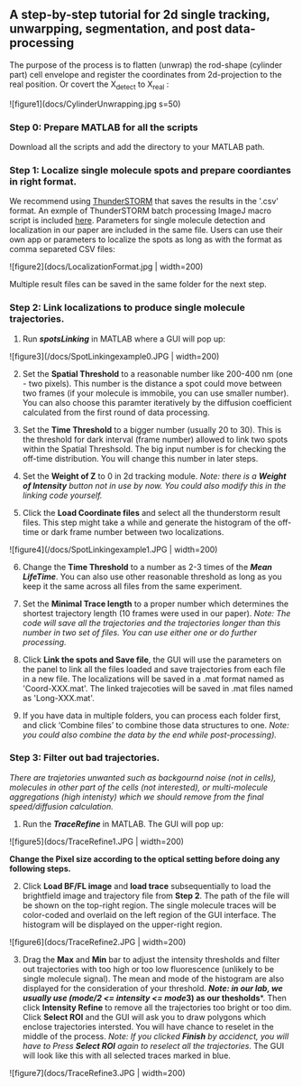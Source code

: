 ## A step-by-step tutorial for 2d single tracking, unwarpping, segmentation, and post data-processing
The purpose of the process is to flatten (unwrap) the rod-shape (cylinder part) cell envelope and register the coordinates from 2d-projection to the real position. Or covert the X<sub>detect</sub> to X<sub>real</sub> :

![figure1](docs/CylinderUnwrapping.jpg s=50)

### Step 0: Prepare MATLAB for all the scripts
Download all the scripts and add the directory to your MATLAB path.

### Step 1: Localize single molecule spots and prepare coordiantes in right format.
We recommend using [ThunderSTORM](https://github.com/zitmen/thunderstorm) that saves the results in the '.csv' format.
An exmple of ThunderSTORM batch processing ImageJ macro script is included [here](/TrackingMainscript/FtsW-RFP-singleMoleculeLoc-Macro.txt).  Parameters for single molecule detection and localization in our paper are included in the same file. Users can use their own app or parameters to localize the spots as long as with the format as comma separeted CSV files:

![figure2](docs/LocalizationFormat.jpg | width=200)

Multiple result files can be saved in the same folder for the next step.

### Step 2: Link localizations to produce single molecule trajectories.
1. Run ***spotsLinking*** in MATLAB where a GUI will pop up:

![figure3](/docs/SpotLinkingexample0.JPG | width=200)
   
2. Set the **Spatial Threshold** to a reasonable number like 200-400 nm (one - two pixels). This number is the distance a spot could move between two frames (if your molecule is immobile, you can use smaller number). You can also choose this paramter iteratively by the diffusion coefficient calculated from the first round of data processing.

3. Set the **Time Threshold** to a bigger number (usually 20 to 30). This is the threshold for dark interval (frame number) allowed to link two spots within the Spatial Threshsold. The big input number is for checking the off-time distribution. You will change this number in later steps.

4.	Set the **Weight of Z** to 0 in 2d tracking module.
*Note: there is a **Weight of Intensity** button not in use by now. You could also modify this in the linking code yourself.*

5.	Click the **Load Coordinate files** and select all the thunderstorm result files. This step might take a while and generate the histogram of the off-time or dark frame number between two localizations.

![figure4](/docs/SpotLinkingexample1.JPG | width=200)

6. Change the **Time Threshold** to a number as 2-3 times of the ***Mean LifeTime***. You can also use other reasonable threshold as long as you keep it the same across all files from the same experiment.

7.	Set the **Minimal Trace length** to a proper number which determines the shortest trajectory length (10 frames were used in our paper). *Note: The code will save all the trajectories and the trajectories longer than this number in two set of files. You can use either one or do further processing.*

8.	Click **Link the spots and Save file**, the GUI will use the parameters on the panel to link all the files loaded and save trajectories from each file in a new file. The localizations will be saved in a .mat format named as 'Coord-XXX.mat'. The linked trajecoties will be saved in .mat files named as 'Long-XXX.mat'.

9.	If you have data in multiple folders, you can process each folder first, and click ‘Combine files’ to combine those data structures to one. *Note: you could also combine the data by the end while post-processing).*

### Step 3: Filter out bad trajectories.
*There are trajetories unwanted such as backgournd noise (not in cells), molecules in other part of the cells (not interested), or multi-molecule aggregations (high intenisty) which we should remove from the final speed/diffusion calculation.*

1. Run the ***TraceRefine*** in MATLAB. The GUI will pop up:

![figure5](docs/TraceRefine1.JPG | width=200)

**Change the Pixel size according to the optical setting before doing any following steps.**

2. Click **Load BF/FL image** and **load trace** subsequentially to load the brightfield image and trajectory file from **Step 2**. The path of the file will be shown on the top-right region. The single molecule traces will be color-coded and overlaid on the left region of the GUI interface. The histogram will be displayed on the upper-right region.

![figure6](docs/TraceRefine2.JPG | width=200)

3. Drag the **Max** and **Min** bar to adjust the intensity thresholds and filter out trajectories with too high or too low fluorescence (unlikely to be single molecule signal). The mean and mode of the histogram are also displayed for the consideration of your threshold. ***Note: in our lab, we usually use (mode/2 <= intensity <= mode*3) as our thesholds***. Then click **Intensity Refine** to remove all the trajectories too bright or too dim. Click **Select ROI** and the GUI will ask you to draw polygons which enclose trajectories intersted. You will have chance to reselet in the middle of the process. *Note: If you clicked **Finish** by accidenct, you will have to Press **Select ROI** again to reselect all the trajectories*.
The GUI will look like this with all selected traces marked in blue.

![figure7](docs/TraceRefine3.JPG | width=200)













